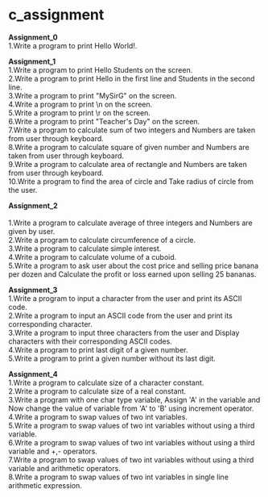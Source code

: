 # c_assignment

<b> Assignment_0 </b>
<br>
1.Write a program to print Hello World!.<br>

<b> Assignment_1 </b>
<br>
1.Write a program to print Hello Students on the screen.<br>
2.Write a program to print Hello in the first line and Students in the second line.<br>
3.Write a program to print "MySirG" on the screen.<br>
4.Write a program to print \n on the screen.<br>
5.Write a program to print \r on the screen.<br>
6.Write a program to print "Teacher's Day" on the screen.<br>
7.Write a program to calculate sum of two integers and Numbers are taken from user through keyboard.<br>
8.Write a program to calculate square of given number and Numbers are taken from user through keyboard.<br>
9.Write a program to calculate area of rectangle and Numbers are taken from user through keyboard.<br>
10.Write a program to find the area of circle and Take radius of circle from the user.<br>

<b> Assignment_2 </b>   
<br>
1.Write a program to calculate average of three integers and Numbers are given by user.<br>
2.Write a program to calculate circumference of a circle.<br>
3.Write a program to calculate simple interest.<br>
4.Write a program to calculate volume of a cuboid.<br>
5.Write a program to ask user about the cost price and selling price banana per dozen and Calculate the profit or loss earned upon selling 25 bananas.<br>

<b> Assignment_3 </b>
<br>
1.Write a program to input a character from the user and print its ASCII code.<br>
2.Write a program to input an ASCII code from the user and print its corresponding character.<br>
3.Write a program to input three characters from the user and Display characters with their corresponding ASCII codes.<br>
4.Write a program to print last digit of a given number.<br>
5.Write a program to print a given number without its last digit.<br>

<b> Assignment_4 </b>
<br>
1.Write a program to calculate size of a character constant.<br>
2.Write a program to calculate size of a real constant.<br>
3.Write a program with one char type variable, Assign 'A' in the variable and Now change the value of variable from 'A' to 'B' using increment operator.<br>
4.Write a program to swap values of two int variables.<br>
5.Write a program to swap values of two int variables without using a third variable.<br>
6.Write a program to swap values of two int variables without using a third variable and +,- operators.<br>
7.Write a program to swap values of two int variables without using a third variable and arithmetic operators.<br>
8.Write a program to swap values of two int variables in single line arithmetic expression.<br> 
